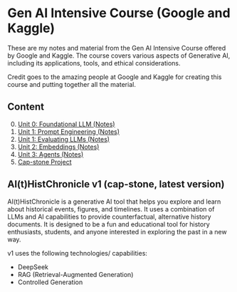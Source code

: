 # Gen AI Intensive Course (Google and Kaggle)

These are my notes and material from the Gen AI Intensive Course offered by Google and Kaggle. The course covers various aspects of Generative AI, including its applications, tools, and ethical considerations.

Credit goes to the amazing people at Google and Kaggle for creating this course and putting together all the material.

## Content

0. [Unit 0: Foundational LLM (Notes)](Unit-0-Foundational-LLM/Notes-and-Summary.md)
1. [Unit 1: Prompt Engineering (Notes)](Unit-1-Prompt-Engineering/Notes-and-Summary.md)
2. [Unit 1: Evaluating LLMs (Notes)](Unit-1-Prompt-Engineering/Notes-Evaluation.md)
3. [Unit 2: Embeddings (Notes)](Unit-2-Embeddings/Notes-and-Summary.md)
4. [Unit 3: Agents (Notes)](Unit-3-Agents/Notes-and-Summary.md)
5. [Cap-stone Project](Capstone-Project/ai-t-histchronicle.ipynb)

## AI(t)HistChronicle v1 (cap-stone, latest version)

AI(t)HistChronicle is a generative AI tool that helps you explore and learn about historical events, figures, and timelines. It uses a combination of LLMs and AI capabilities to provide counterfactual, alternative history documents. It is designed to be a fun and educational tool for history enthusiasts, students, and anyone interested in exploring the past in a new way.

v1 uses the following technologies/ capabilities:

- DeepSeek
- RAG (Retrieval-Augmented Generation)
- Controlled Generation